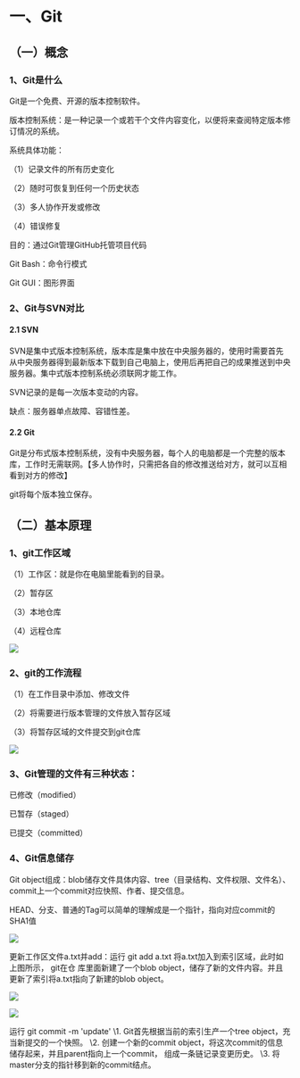 一、Git
========


（一）概念
-------------------

### 1、Git是什么

Git是一个免费、开源的版本控制软件。

版本控制系统：是一种记录一个或若干个文件内容变化，以便将来查阅特定版本修订情况的系统。

系统具体功能：

（1）记录文件的所有历史变化

（2）随时可恢复到任何一个历史状态

（3）多人协作开发或修改

（4）错误修复

目的：通过Git管理GitHub托管项目代码

Git Bash：命令行模式

Git GUI：图形界面

### 2、Git与SVN对比

#### 2.1 SVN

SVN是集中式版本控制系统，版本库是集中放在中央服务器的，使用时需要首先从中央服务器得到最新版本下载到自己电脑上，使用后再把自己的成果推送到中央服务器。集中式版本控制系统必须联网才能工作。

SVN记录的是每一次版本变动的内容。

缺点：服务器单点故障、容错性差。

#### 2.2 Git

Git是分布式版本控制系统，没有中央服务器，每个人的电脑都是一个完整的版本库，工作时无需联网。【多人协作时，只需把各自的修改推送给对方，就可以互相看到对方的修改】

git将每个版本独立保存。




（二）基本原理
-------------

### 1、git工作区域

（1）工作区：就是你在电脑里能看到的目录。

（2）暂存区

（3）本地仓库

（4）远程仓库

![](https://github.com/Jericaran/Git-Github-notes-for-study/blob/master/images-folder/basicknowledge-5.png)



### 2、git的工作流程

（1）在工作目录中添加、修改文件

（2）将需要进行版本管理的文件放入暂存区域

（3）将暂存区域的文件提交到git仓库

![](https://github.com/Jericaran/Git-Github-notes-for-study/blob/master/images-folder/basicknowlegde-1.png)



### 3、Git管理的文件有三种状态：

已修改（modified）

已暂存（staged）

已提交（committed）



### 4、Git信息储存

 Git object组成：blob储存文件具体内容、tree（目录结构、文件权限、文件名）、commit上一个commit对应快照、作者、提交信息。

 HEAD、分支、普通的Tag可以简单的理解成是一个指针，指向对应commit的SHA1值

![](https://github.com/Jericaran/Git-Github-notes-for-study/blob/master/images-folder/basicknowledge-2.png)



更新⼯作区⽂件a.txt并add：运行 git add a.txt 将a.txt加⼊到索引区域，此时如上图所示， git在仓
库⾥⾯新建了⼀个blob object，储存了新的⽂件内容。并且更新了索引将a.txt指向了新建的blob
object。

![](https://github.com/Jericaran/Git-Github-notes-for-study/blob/master/images-folder/basicknowledge-3.png)  

![](https://github.com/Jericaran/Git-Github-notes-for-study/blob/master/images-folder/basicknowledge-4.png)



运⾏ git commit -m 'update'
\1. Git⾸先根据当前的索引⽣产⼀个tree object，充当新提交的⼀个快照。
\2. 创建⼀个新的commit object，将这次commit的信息储存起来，并且parent指向上⼀个commit，
组成⼀条链记录变更历史。
\3. 将master分⽀的指针移到新的commit结点。  





